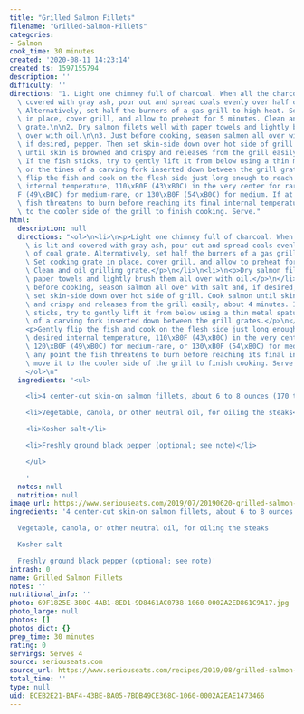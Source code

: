 ```yaml
---
title: "Grilled Salmon Fillets"
filename: "Grilled-Salmon-Fillets"
categories:
- Salmon
cook_time: 30 minutes
created: '2020-08-11 14:23:14'
created_ts: 1597155794
description: ''
difficulty: ''
directions: "1. Light one chimney full of charcoal. When all the charcoal is lit and\
  \ covered with gray ash, pour out and spread coals evenly over half of coal grate.\
  \ Alternatively, set half the burners of a gas grill to high heat. Set cooking grate\
  \ in place, cover grill, and allow to preheat for 5 minutes. Clean and oil grilling\
  \ grate.\n\n2. Dry salmon filets well with paper towels and lightly brush them all\
  \ over with oil.\n\n3. Just before cooking, season salmon all over with salt and,\
  \ if desired, pepper. Then set skin-side down over hot side of grill. Cook salmon\
  \ until skin is browned and crispy and releases from the grill easily, about 4 minutes.\
  \ If the fish sticks, try to gently lift it from below using a thin metal spatula\
  \ or the tines of a carving fork inserted down between the grill grates.\n\n4. Gently\
  \ flip the fish and cook on the flesh side just long enough to reach your desired\
  \ internal temperature, 110\xB0F (43\xB0C) in the very center for rare, 120\xB0\
  F (49\xB0C) for medium-rare, or 130\xB0F (54\xB0C) for medium. If at any point the\
  \ fish threatens to burn before reaching its final internal temperature, move it\
  \ to the cooler side of the grill to finish cooking. Serve."
html:
  description: null
  directions: "<ol>\n<li>\n<p>Light one chimney full of charcoal. When all the charcoal\
    \ is lit and covered with gray ash, pour out and spread coals evenly over half\
    \ of coal grate. Alternatively, set half the burners of a gas grill to high heat.\
    \ Set cooking grate in place, cover grill, and allow to preheat for 5 minutes.\
    \ Clean and oil grilling grate.</p>\n</li>\n<li>\n<p>Dry salmon filets well with\
    \ paper towels and lightly brush them all over with oil.</p>\n</li>\n<li>\n<p>Just\
    \ before cooking, season salmon all over with salt and, if desired, pepper. Then\
    \ set skin-side down over hot side of grill. Cook salmon until skin is browned\
    \ and crispy and releases from the grill easily, about 4 minutes. If the fish\
    \ sticks, try to gently lift it from below using a thin metal spatula or the tines\
    \ of a carving fork inserted down between the grill grates.</p>\n</li>\n<li>\n\
    <p>Gently flip the fish and cook on the flesh side just long enough to reach your\
    \ desired internal temperature, 110\xB0F (43\xB0C) in the very center for rare,\
    \ 120\xB0F (49\xB0C) for medium-rare, or 130\xB0F (54\xB0C) for medium. If at\
    \ any point the fish threatens to burn before reaching its final internal temperature,\
    \ move it to the cooler side of the grill to finish cooking. Serve.</p>\n</li>\n\
    </ol>\n"
  ingredients: '<ul>

    <li>4 center-cut skin-on salmon fillets, about 6 to 8 ounces (170 to 225g)</li>

    <li>Vegetable, canola, or other neutral oil, for oiling the steaks</li>

    <li>Kosher salt</li>

    <li>Freshly ground black pepper (optional; see note)</li>

    </ul>

    '
  notes: null
  nutrition: null
image_url: https://www.seriouseats.com/2019/07/20190620-grilled-salmon-vicky-wasik-8-750x563.jpg
ingredients: '4 center-cut skin-on salmon fillets, about 6 to 8 ounces (170 to 225g)

  Vegetable, canola, or other neutral oil, for oiling the steaks

  Kosher salt

  Freshly ground black pepper (optional; see note)'
intrash: 0
name: Grilled Salmon Fillets
notes: ''
nutritional_info: ''
photo: 69F1825E-3B0C-4AB1-8ED1-9D8461AC0738-1060-0002A2ED861C9A17.jpg
photo_large: null
photos: []
photos_dict: {}
prep_time: 30 minutes
rating: 0
servings: Serves 4
source: seriouseats.com
source_url: https://www.seriouseats.com/recipes/2019/08/grilled-salmon-fillets.html
total_time: ''
type: null
uid: ECEB2E21-BAF4-43BE-BA05-7BDB49CE368C-1060-0002A2EAE1473466
---
```

